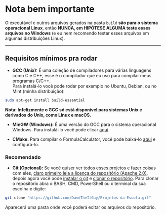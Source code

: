 # Nota bem importante
O executável e outros arquivos gerados na pasta `build` **são para o sistema operacional Linux**, então **NUNCA, em HIPÓTESE ALGUMA teste esses arquivos no Windows** (e eu nem recomendo testar esses arquivos em algumas distribuições Linux).

---

## Requisitos mínimos pra rodar
- **GCC (Unix):** É uma coleção de compiladores para várias linguagens como C e C++, esse é o compilador que eu uso para compilar meus programas C/C++.  
Para instalá-lo você pode rodar por exemplo no Ubuntu, Debian, ou no Mint (minha distribuição):
```bash
sudo apt-get install build-essential
```  
**Nota: Infelizmente o GCC só está disponível para sistemas Unix e derivados do Unix, como Linux e macOS.**  

- **MinGW (Windows):** É uma versão do GCC para o sistema operacional Windows. Para instalá-lo você pode clicar [aqui](https://sourceforge.net/projects/mingw/).

- **CMake:** Para compilar o FormulaCalculator, você pode baixá-lo [aqui](https://cmake.org/) e configurá-lo.
### Recomendado
- **Git (Opcional):** Se você quiser ver todos esses projetos e fazer coisas com eles, [claro primeiro leia a licença do repositório (Apache 2.0)](https://github.com/DavdTheItGuy/Projetos-da-Escola/blob/main/LICENSE), depois agora você pode [instalar o git](https://git-scm.com/downloads) e [clonar o repositório](https://git-scm.com/docs/git-clone). Para clonar o repositório abra o BASH, CMD, PowerShell ou o terminal da sua escolha e digite:
```bash
git clone "https://github.com/DavdTheItGuy/Projetos-da-Escola.git"
```
Aparecerá uma pasta onde você poderá editar os arquivos do repositório.